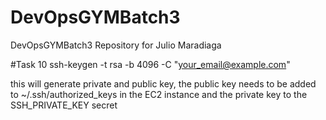 # DevOpsGYMBatch3
DevOpsGYMBatch3 Repository for Julio Maradiaga


#Task 10
ssh-keygen -t rsa -b 4096 -C "your_email@example.com"

this will generate private and public key, the public key needs to be added to ~/.ssh/authorized_keys in the EC2 instance and the private key to the SSH_PRIVATE_KEY secret
